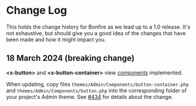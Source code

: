 # Change Log

This holds the change history for Bonfire as we lead up to a 1.0 release. It's not exhaustive, but should give you a good idea of the changes that have been made and how it might impact you.

## 18 March 2024 (breaking change)

**<x-button\>** and **<x-button-container\>** view [components](https://github.com/lonnieezell/Bonfire2/blob/develop/docs/building_admin_modules/view_components.md) implemented.

When updating, copy files `themes/Admin/Components/button-container.php` and `themes/Admin/Components/button.php` into the corresponding folder of your project's Admin theme. See [#434](https://github.com/lonnieezell/Bonfire2/pull/434) for details about the change.

